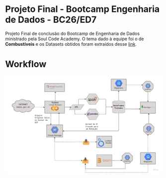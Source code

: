 # Projeto Final - Bootcamp Engenharia de Dados - BC26/ED7
Projeto Final de conclusão do Bootcamp de Engenharia de Dados ministrado pela Soul Code Academy.
O tema dado à equipe foi o de **Combustíveis** e os Datasets obtidos foram extraídos desse [link](https://dados.gov.br/dados/organizacoes/visualizar/agencia-nacional-do-petroleo-gas-natural-e-biocombustiveis-anp).

# Workflow
![screenshot](https://github.com/caioitalo/soulcode-projetofinal/blob/main/workflow.jpg)
